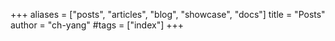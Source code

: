 +++
aliases = ["posts", "articles", "blog", "showcase", "docs"]
title = "Posts"
author = "ch-yang"
#tags = ["index"]
+++
